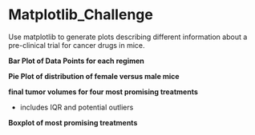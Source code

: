 # Matplotlib_Challenge
Use matplotlib to generate plots describing different information about a pre-clinical trial for cancer drugs in mice. 

**Bar Plot of Data Points for each regimen**



**Pie Plot of distribution of female versus male mice**



**final tumor volumes for four most promising treatments**
* includes IQR and potential outliers 



**Boxplot of most promising treatments**
